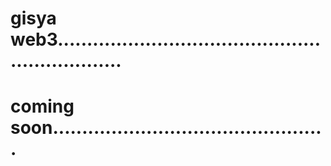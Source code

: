 # gisya web3................................................................
# coming soon...............................................
